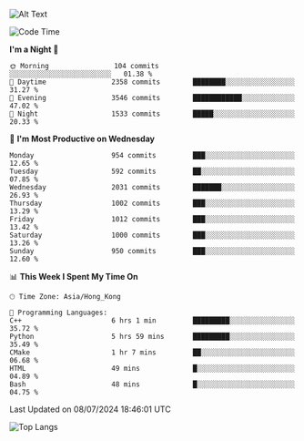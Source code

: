 ![Alt Text](https://media.tenor.com/3Gehha8RO-sAAAAC/goose-dance.gif)

<!--START_SECTION:waka-->
![Code Time](http://img.shields.io/badge/Code%20Time-213%20hrs%2022%20mins-blue)

**I'm a Night 🦉** 

```text
🌞 Morning                104 commits         ░░░░░░░░░░░░░░░░░░░░░░░░░   01.38 % 
🌆 Daytime                2358 commits        ████████░░░░░░░░░░░░░░░░░   31.27 % 
🌃 Evening                3546 commits        ████████████░░░░░░░░░░░░░   47.02 % 
🌙 Night                  1533 commits        █████░░░░░░░░░░░░░░░░░░░░   20.33 % 
```
📅 **I'm Most Productive on Wednesday** 

```text
Monday                   954 commits         ███░░░░░░░░░░░░░░░░░░░░░░   12.65 % 
Tuesday                  592 commits         ██░░░░░░░░░░░░░░░░░░░░░░░   07.85 % 
Wednesday                2031 commits        ███████░░░░░░░░░░░░░░░░░░   26.93 % 
Thursday                 1002 commits        ███░░░░░░░░░░░░░░░░░░░░░░   13.29 % 
Friday                   1012 commits        ███░░░░░░░░░░░░░░░░░░░░░░   13.42 % 
Saturday                 1000 commits        ███░░░░░░░░░░░░░░░░░░░░░░   13.26 % 
Sunday                   950 commits         ███░░░░░░░░░░░░░░░░░░░░░░   12.60 % 
```


📊 **This Week I Spent My Time On** 

```text
🕑︎ Time Zone: Asia/Hong_Kong

💬 Programming Languages: 
C++                      6 hrs 1 min         █████████░░░░░░░░░░░░░░░░   35.72 % 
Python                   5 hrs 59 mins       █████████░░░░░░░░░░░░░░░░   35.49 % 
CMake                    1 hr 7 mins         ██░░░░░░░░░░░░░░░░░░░░░░░   06.68 % 
HTML                     49 mins             █░░░░░░░░░░░░░░░░░░░░░░░░   04.89 % 
Bash                     48 mins             █░░░░░░░░░░░░░░░░░░░░░░░░   04.75 % 
```


 Last Updated on 08/07/2024 18:46:01 UTC
<!--END_SECTION:waka-->

![Top Langs](https://github-readme-stats-rose-phi.vercel.app/api/top-langs/?username=jxncted\&layout=compact&hide=c,assembly,jupyter%20notebook)
